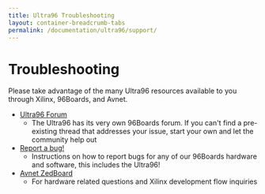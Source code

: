 ```yaml
---
title: Ultra96 Troubleshooting
layout: container-breadcrumb-tabs
permalink: /documentation/ultra96/support/
---
```

# Troubleshooting

Please take advantage of the many Ultra96 resources available to you through Xilinx, 96Boards, and Avnet.

- [Ultra96 Forum](http://www.96boards.org/forums/forum/products/ultra96/)
   - The Ultra96 has its very own 96Boards forum. If you can't find a pre-existing thread that addresses your issue, start your own and let the community help out
- [Report a bug!](../../../Report_a_bug.md)
   - Instructions on how to report bugs for any of our 96Boards hardware and software, this includes the Ultra96!
- [Avnet ZedBoard](http://zedboard.org/forums/ultra96-hardware-design)
   - For hardware related questions and Xilinx development flow inquiries